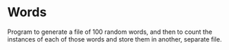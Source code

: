 # Words
Program to generate a file of 100 random words, and then to count the instances of each of those words and store them in another, separate file. 
